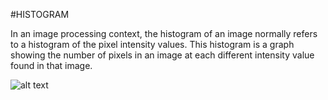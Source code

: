 #HISTOGRAM

In an image processing context, the histogram of an image normally refers to a histogram of the pixel intensity values. This histogram is a graph showing the number of pixels in an image at each different intensity value found in that image.

![alt text]('/home/rekha-habshipuram/Downloads/scripts/dogs.jpeg')

